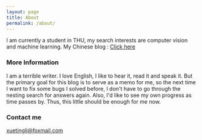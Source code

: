 ```yaml
---
layout: page
title: About
permalink: /about/
---
```


I am currently a student in THU, my search interests are computer vision and machine learning.
My Chinese blog : [Click here](http://www.cnblogs.com/sunshineatnoon/)

### More Information
I am a terrible writer. I love English, I like to hear it, read it and speak it. But the primary goal for this blog is to serve as a memo for me, so the next time I want to fix some bugs I solved before, I don't have to go through the nesting search for answers again. Also, I'd like to see my own progress as time passes by. Thus, this little should be enough for me now.


### Contact me

[xuetingli@foxmail.com](mailto:email@domain.com)
